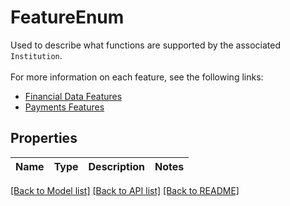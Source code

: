 # FeatureEnum

Used to describe what functions are supported by the associated `Institution`.        <br><br>For more information on each feature, see the following links:        <ul>          <li>[Financial Data Features](https://docs.yapily.com/guides/financial-data/features/)</li>          <li>[Payments Features](https://docs.yapily.com/guides/payments/features/)</li>        </ul>
## Properties
Name | Type | Description | Notes
------------ | ------------- | ------------- | -------------

[[Back to Model list]](../README.md#documentation-for-models) [[Back to API list]](../README.md#documentation-for-api-endpoints) [[Back to README]](../README.md)


